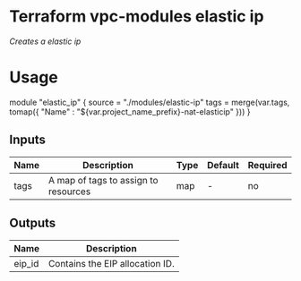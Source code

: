 # **Terraform vpc-modules elastic ip**

*Creates a elastic ip*


#  Usage

module "elastic_ip" {
  source = "./modules/elastic-ip"
  tags = merge(var.tags, tomap({
    "Name" : "${var.project_name_prefix}-nat-elasticip"
  }))
}


##  Inputs
|Name |Description |Type |Default |Required                         |
|-----|-----|-----|-----|-----|
|tags|A map of tags to assign to resources|map|-|no|

##  Outputs
|Name |Description |
|------|--------|
|eip_id|Contains the EIP allocation ID.|

